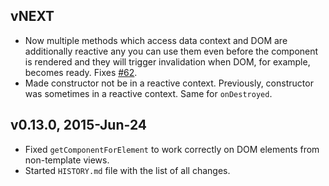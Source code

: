 ## vNEXT

* Now multiple methods which access data context and DOM are additionally reactive any you can use them even before the
  component is rendered and they will trigger invalidation when DOM, for example, becomes ready.
  Fixes [#62](https://github.com/peerlibrary/meteor-blaze-components/issues/62).
* Made constructor not be in a reactive context. Previously, constructor was sometimes in a reactive context. Same
  for `onDestroyed`.

## v0.13.0, 2015-Jun-24

* Fixed `getComponentForElement` to work correctly on DOM elements from non-template views.
* Started `HISTORY.md` file with the list of all changes.

